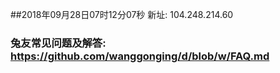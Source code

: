 ##2018年09月28日07时12分07秒 新址: 104.248.214.60
### 兔友常见问题及解答: https://github.com/wanggonging/d/blob/w/FAQ.md
